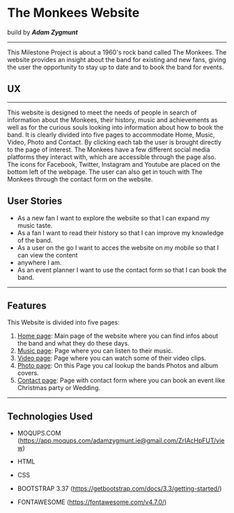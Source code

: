# The Monkees Website 
build by **_Adam Zygmunt_**
___

This Milestone Project is about a 1960's rock band called The Monkees.
The website provides an insight about the band for existing and new fans, giving 
the user the opportunity to stay up to date and to book the band for events.

## UX
___

This website is designed to meet the needs of people in search of information about the Monkees,
their history, music and achievements as well as for the curious souls looking into information about how to book the band.
It is clearly divided into five pages to accommodate Home, Music, Video, Photo and Contact.
By clicking each tab the user is brought directly to the page of interest. 
The Monkees have a few different social media platforms they interact with,
which are accessible through the page also. The icons for Facebook, Twitter, Instagram and Youtube
are placed on the bottom left of the webpage. 
The user can also get in touch with The Monkees through the contact form on the website. 

## User Stories

- As a new fan I want to explore the website so that I can expand my music taste.
- As a fan I want to read their history so that I can improve my knowledge of the band.
- As a user on the go I want to acces the website on my mobile so that I can view the content
- anywhere I am.
- As an event planner I want to use the contact form so that I can book the band.
___

## Features

This Website is divided into five pages:

1. [Home page](https://preview.c9users.io/adamziggy/the-band-responsive/index.html): Main page of the website where you can find infos about the band and what they do these days.
2. [Music page](https://preview.c9users.io/adamziggy/the-band-responsive/music.html): Page where you can listen to their music.
3. [Video page](https://preview.c9users.io/adamziggy/the-band-responsive/video.html): Page where you can watch some of their video clips.
4. [Photo page](https://preview.c9users.io/adamziggy/the-band-responsive/photo.html): On this Page you cal lookup the bands Photos and album covers.
5. [Contact page](https://preview.c9users.io/adamziggy/the-band-responsive/contact.html): Page with contact form where you can book an event like Christmas party or Wedding.

___

## Technologies Used

* MOQUPS.COM 
  (https://app.moqups.com/adamzygmunt.ie@gmail.com/ZrIAcHpFUT/view)

* HTML

* CSS

* BOOTSTRAP 3.37
  (https://getbootstrap.com/docs/3.3/getting-started/)

* FONTAWESOME 
  (https://fontawesome.com/v4.7.0/)

